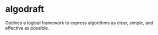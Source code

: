 # algodraft
Outlines a logical framework to express algorithms as clear, simple, and effective as possible.
